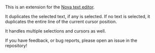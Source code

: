This is an extension for the [Nova text editor](http://nova.app).

It duplicates the selected text, if any is selected.
If no text is selected, it duplicates the entire line of the current cursor position.

It handles multiple selections and cursors as well.

If you have feedback, or bug reports, please open an issue in the repository!